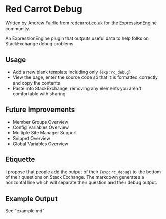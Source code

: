 Red Carrot Debug
========

Written by Andrew Fairlie from redcarrot.co.uk for the ExpressionEngine community.

An ExpressionEngine plugin that outputs useful data to help folks on StackExchange debug problems.

## Usage
- Add a new blank template including only `{exp:rc_debug}`
- View the page, enter the source code so that it is formatted correctly and copy the contents
- Paste into StackExchange, removing any elements you aren't comfortable with sharing


## Future Improvements
- Member Groups Overview
- Config Variables Overview
- Multiple Site Manager Support
- Snippet Overview
- Global Variables Overview


## Etiquette
I propose that people add the output of their  `{exp:rc_debug}` to the bottom of their questions on Stack Exchange. The markdown generates a horizontal line which will separate their question and their debug output.



## Example Output
See "example.md"
